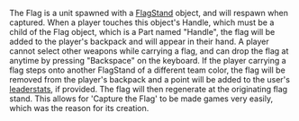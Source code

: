 The Flag is a unit spawned with a [FlagStand](https://create.roblox.com/docs/reference/engine/classes/FlagStand) object, and will respawn when
captured. When a player touches this object's Handle, which must be a child of
the Flag object, which is a Part named "Handle", the flag will be added to the
player's backpack and will appear in their hand. A player cannot select other
weapons while carrying a flag, and can drop the flag at anytime by pressing
"Backspace" on the keyboard. If the player carrying a flag steps onto another
FlagStand of a different team color, the flag will be removed from the
player's backpack and a point will be added to the user's
[leaderstats](https://developer.roblox.com/articles/Leaderboards),
if provided. The flag will then regenerate at the originating flag stand. This
allows for 'Capture the Flag' to be made games very easily, which was the
reason for its creation.